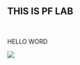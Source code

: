 <H2>THIS IS PF LAB</H2>
<BR/>
<P>HELLO WORD</P>
<IMAGE SRC="https://cdn.britannica.com/77/170477-050-1C747EE3/Laptop-computer.jpg">

